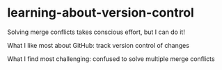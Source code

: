 # learning-about-version-control
Solving merge conflicts takes conscious effort, but I can do it!

What I like most about GitHub: track version control of changes

What I find most challenging: confused to solve multiple merge conflicts 